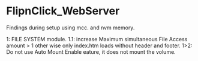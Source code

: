 # FlipnClick_WebServer

Findings during setup using mcc. and nvm memory.

1: FILE SYSTEM module.
  1.1: increase Maximum simultaneous File Access amount > 1 other wise only index.htm loads without header and footer.
  1>2: Do not use Auto Mount Enable eature, it does not mount the volume.
  
